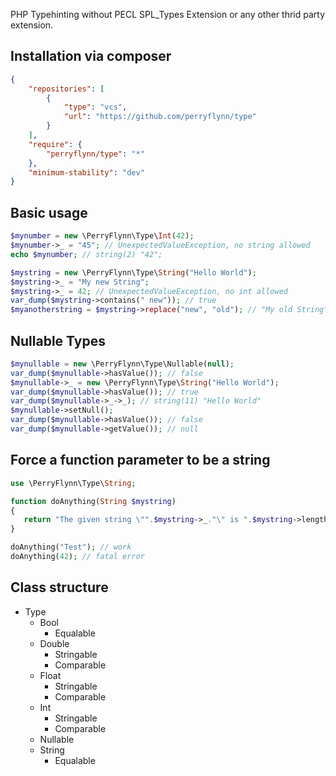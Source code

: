 PHP Typehinting without PECL SPL_Types Extension or any other thrid party extension.

Installation via composer
-------------------------
```json
{
    "repositories": [
        {
            "type": "vcs",
            "url": "https://github.com/perryflynn/type"
        }
    ],
    "require": {
        "perryflynn/type": "*"
    },
    "minimum-stability": "dev"
}
```

Basic usage
-----------

```php
$mynumber = new \PerryFlynn\Type\Int(42);
$mynumber->_ = "45"; // UnexpectedValueException, no string allowed
echo $mynumber; // string(2) "42";
```

```php
$mystring = new \PerryFlynn\Type\String("Hello World");
$mystring->_ = "My new String";
$mystring->_ = 42; // UnexpectedValueException, no int allowed
var_dump($mystring->contains(" new")); // true
$myanotherstring = $mystring->replace("new", "old"); // "My old String"
```

Nullable Types
--------------

```php
$mynullable = new \PerryFlynn\Type\Nullable(null);
var_dump($mynullable->hasValue()); // false
$mynullable->_ = new \PerryFlynn\Type\String("Hello World");
var_dump($mynullable->hasValue()); // true
var_dump($mynullable->_->_); // string(11) "Hello World"
$mynullable->setNull();
var_dump($mynullable->hasValue()); // false
var_dump($mynullable->getValue()); // null
```

Force a function parameter to be a string
-----------------------------------------

```php
use \PerryFlynn\Type\String;

function doAnything(String $mystring)
{
   return "The given string \"".$mystring->_."\" is ".$mystring->length()." characters long.";
}

doAnything("Test"); // work
doAnything(42); // fatal error
```

Class structure
---------------

* Type
  * Bool
    - Equalable
  * Double
    - Stringable
    - Comparable
  * Float
    - Stringable
    - Comparable
  * Int
    - Stringable
    - Comparable
  * Nullable
  * String
    - Equalable
